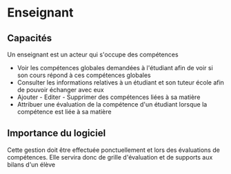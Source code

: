 
# Enseignant
## Capacités
Un enseignant est un acteur qui s'occupe des compétences
- Voir les compétences globales demandées à l'étudiant afin de voir si son cours répond à ces compétences globales
- Consulter les informations relatives à un étudiant et son tuteur école afin de pouvoir échanger avec eux
- Ajouter - Editer - Supprimer des compétences liées à sa matière
- Attribuer une évaluation de la compétence d'un étudiant lorsque la compétence est liée à sa matière



## Importance du logiciel
Cette gestion doit être effectuée ponctuellement et lors des évaluations de compétences.
Elle servira donc de grille d'évaluation et de supports aux bilans d'un élève
